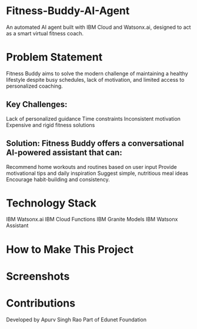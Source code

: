 # Fitness-Buddy-AI-Agent
An automated AI agent built with IBM Cloud and Watsonx.ai, designed to act as a smart virtual fitness coach.

# Problem Statement
Fitness Buddy aims to solve the modern challenge of maintaining a healthy lifestyle despite busy schedules, lack of motivation, and limited access to personalized coaching.

## Key Challenges:
Lack of personalized guidance
Time constraints
Inconsistent motivation
Expensive and rigid fitness solutions

## Solution: Fitness Buddy offers a conversational AI-powered assistant that can:
Recommend home workouts and routines based on user input
Provide motivational tips and daily inspiration
Suggest simple, nutritious meal ideas
Encourage habit-building and consistency.

# Technology Stack
IBM Watsonx.ai
IBM Cloud Functions
IBM Granite Models
IBM Watsonx Assistant

# How to Make This Project

# Screenshots 

# Contributions
Developed by Apurv Singh Rao
Part of Edunet Foundation
